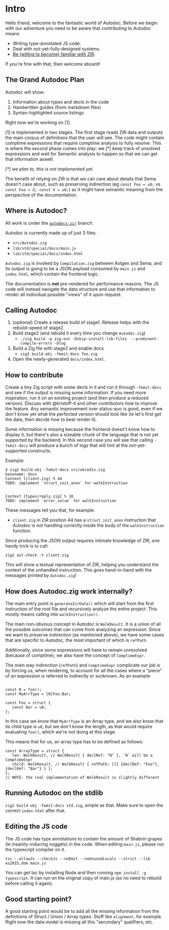 # Intro
Hello friend, welcome to the fantastic world of Autodoc.
Before we begin with our adventure you need to be aware that contributing to Autodoc means
- Writing type-annotated JS code.
- Deal with not-yet-fully-designed systems.
- [Be (willing to become) familiar with ZIR](https://mitchellh.com/zig).

If you're fine with that, then welcome aboard!

## The Grand Autodoc Plan
Autodoc will show:
1. Information about types and decls in the code
2. Handwritten guides (from markdown files)
3. Syntax-highlighted source listings

Right now we're working on [1]. 

[1] is implemented in two stages.
The first stage reads ZIR data and outputs the main corpus of definitions that the user will see.
The code might contain comptime expressions that require comptime analysis to fully resolve.
This is where the second phase comes into play: we [*] keep track of unsolved expressions and wait
for Semantic analysis to happen so that we can get that information aswell.

*[\*] we plan to, this is not implemented yet.*


The benefit of relying on ZIR is that we can care about details that Sema doesn't case about, such as preserving indirection (eg `const Foo = u8;` vs `const Foo = X; const X = u8;`) as it might have semantic meaning from the perspective of the documentation.

## Where is Autodoc?

All work is under the [`autodocs-zir`](https://github.com/ziglang/zig/tree/autodocs-zir) branch.

Autodoc is currently made up of just 3 files:
- `src/Autodoc.zig`
- `lib/std/special/docs/main.js`
- `lib/std/special/docs/index.html`

`Autodoc.zig` is invoked by `Compilation.zig` between Astgen and Sema, and its output is going to be a JSON payload consumed by `main.js` and `index.html`, which contain the frontend logic.

The documentation is **not** pre-rendered for performance reasons. The JS code will instead navigate the data structure and use that information to render all individual possible "views" of it upon request.

## Calling Autodoc

1. (optional) Create a release build of stage1. Release helps with the rebuild-speed of stage2.
2. Build stage2 (and rebuild it every time you change `Autodoc.zig`)
   - `./zig build -p zig-out -Dskip-install-lib-files  --prominent-compile-errors -Dlog` 
3. Build a Zig file with stage2 and enable docs
   - `zig2 build-obj -femit-docs foo.zig`
4. Open the newly-generated `docs/index.html`.

## How to contribute

Create a tiny Zig script with some decls in it and run it through `-femit-docs` and see if the output is missing some information. If you need more inspiration, run it on an existing project (and then produce a reduced version). Discuss with @kristoff-it and other contributors how to improve the feature. Any semantic improvement over status-quo is good, even if we don't know yet what the perfected version should look like (ie let's first get the data, then decide how to best render it).

Some information is missing because the frontend doesn't know how to display it, but there's also a sizeable chunk of the language that is not yet supported by the backend. In this second case you will see that calling `-femit-docs` will produce a bunch of logs that will hint at the not-yet-supported constructs.

Example:

```
$ zig2 build-obj -femit-docs src/okredis.zig
basename: docs
Context [client.zig] % 44
TODO: implement `struct_init_anon` for walkInstruction


Context [types/reply.zig] % 18
TODO: implement `error_value` for walkInstruction
```

These messages tell you that, for example: 
- `client.zig` in ZIR position 44 has a `struct_init_anon` instruction that Autodoc is not handling correctly inside the body of the `walkInstruction` function.

Since producing the JSON output requires intimate knowledge of ZIR, one handy trick is to call:

`zig2 ast-check -t client.zig`

This will show a textual representation of ZIR, helping you understand the context of the unhandled instruction.
This goes hand-in-hand with the messages printed by `Autodoc.zig`!

## How does Autodoc.zig work internally?

The main entry point is `generateZirData()` which will start from the first instruction of the root file and recursively analyze the entire project. This mostly means calling into `walkInstruction()`.

The main non-obvious concept in Autodoc is `WalkResult`. It is a union of all the possible outcomes that can come from analyzing an expression. Since we want to preserve indirection (as mentioned above), we have some cases that are specific to Autodoc, the most important of which is `refPath`.

Additionally, since some expressions will have to remain unresolved (because of comptime), we also have the concept of `ComptimeExpr`. 

The main way indirection (`refPath`) and `ComptimeExpr` complicate our job is by forcing us, when rendering, to account for all the cases where a "piece" of an expression is referred to indirectly or sunknown. As an example:

```zig

const N = foo();
const MyArrType = [N]Foo.Bar;

const Foo = struct {
   const Bar = u8;
};

```

In this case we know that `MyArrType` is an Array type, and we also know that its child type is `u8`, but we don't know the length, as that would require evaluating `foo()`, which we're not doing at this stage.

This means that for us, an array type has to be defined as follows:

```zig
const ArrayType = struct {
   len: WalkResult, // WalkResult { declRef: "N" }, `N` will be a ComptimeExpr
   child: WalkResult, // WalkResult { refPath: []{ {declRef: "Foo"}, {declRef: "Bar"} } };
};
// NOTE: the real implementation of WalkResult is slightly different
```

## Running Autodoc on the stdlib
`zig2 build-obj -femit-docs std.zig`, simple as that. Make sure to open the correct `index.html` after that.

## Editing the JS code
The JS code has type annotations to contain the amount of Shabriri grapes (ie insanity-inducing nuggets) in the code.
When editing `main.js`, please run the typescript compiler on it.

`tsc --allowJs --checkJs --noEmit --noUnusedLocals --strict --lib es2015,dom main.js`

You can get tsc by installing Node and then running `npm install -g typescript`.
It can run on the original copy of main.js (so no need to rebuild before calling it again).

## Good starting point?
A good starting point would be to add all the missing information from the definitions of Struct / Union / Array types. Stuff like `alignment`, for example. Right now the data model is missing all this "secondary" qualifiers, etc.




